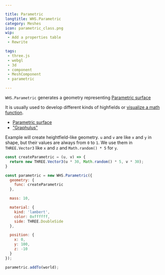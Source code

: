 ```yaml
---

title: Parametric
longtitle: WHS.Parametric
category: Meshes
icon: parametric_class.png
wip: 
 - Add a properties table
 - Rewrite

tags:
 - three.js
 - webgl
 - 3d
 - component
 - MeshComponent
 - parametric

---
```


`WHS.Parametric` generates a geometry representing [Parametric surface](https://en.wikipedia.org/wiki/Parametric_surface)

It is usually used to develop different kinds of highfields or [visualize a math function](https://stemkoski.github.io/Three.js/Graphulus-Function.html).

 - [Parametric surface](http://math.hws.edu/graphicsbook/source/threejs/curves-and-surfaces.html)
 - ["Graphulus"](https://stemkoski.github.io/Three.js/Graphulus-Surface.html)

Example will create heightfield-like geometry. `u` and `v` are like `x` and `y` in shape, but their values are always from `0` to `1`.
We use them in `THREE.Vector3` like `x` and `z` and `Math.random() * 5` for `y`.

```javascript
const createParametric = (u, v) => {
  return new THREE.Vector3(u * 30, Math.random() * 5, v * 30);
}

const parametric = new WHS.Parametric({
  geometry: {
    func: createParametric
  },

  mass: 10,

  material: {
    kind: 'lambert',
    color: 0xffffff,
    side: THREE.DoubleSide
  },

  position: {
    x: 0,
    y: 100,
    z: -10
  }
});

parametric.addTo(world);
```
